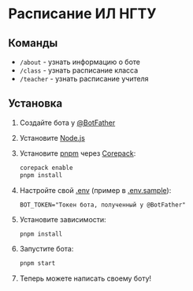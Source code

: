 # Расписание ИЛ НГТУ

## Команды

- `/about` - узнать информацию о боте
- `/class` - узнать расписание класса
- `/teacher` - узнать расписание учителя

## Установка

1. Создайте бота у [@BotFather](https://t.me/BotFather)

2. Установите [Node.js](https://nodejs.org/en/download)

3. Установите [pnpm](https://pnpm.io/) через [Corepack](https://nodejs.org/api/corepack.html):

   ```sh
   corepack enable
   pnpm install
   ```

4. Настройте свой [.env](.env.sample) (пример в [.env.sample](.env.sample)):

   ```env
   BOT_TOKEN="Токен бота, полученный у @BotFather"
   ```


5. Установите зависимости:

   ```sh
   pnpm install
   ```

6. Запустите бота:

   ```sh
   pnpm start
   ```

7. Теперь можете написать своему боту!

